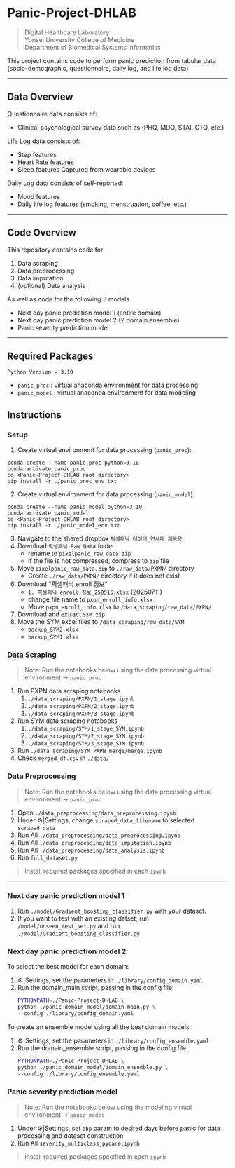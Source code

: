 # Panic-Project-DHLAB

> Digital Healthcare Laboratory  
> Yonsei University College of Medicine  
> Department of Biomedical Systems Informatics

This project contains code to perform panic prediction from tabular data (socio-demographic, questionnaire, daily log, and life log data)

---
## Data Overview

Questionnaire data consists of:
- Clinical psychological survey data such as (PHQ, MDQ, STAI, CTQ, etc.)

Life Log data consists of:
- Step features
- Heart Rate features
- Sleep features
Captured from wearable devices

Daily Log data consists of self-reported:
- Mood features
- Daily life log features (smoking, menstruation, coffee, etc.)

---
## Code Overview

This repository contains code for
1. Data scraping
2. Data preprocessing
3. Data imputation
4. (optional) Data analysis

As well as code for the following 3 models
- Next day panic prediction model 1 (entire domain)
- Next day panic prediction model 2 (2 domain ensemble)  
- Panic severity prediction model

---
## Required Packages
`Python Version = 3.10`
- `panic_proc` : virtual anaconda environment for data processing
- `panic_model` : virtual anaconda environment for data modeling

## Instructions

### Setup
1. Create virtual environment for data processing (`panic_proc`):  
```
conda create --name panic_proc python=3.10
conda activate panic_proc
cd <Panic-Project-DHLAB root directory>
pip install -r ./panic_proc_env.txt
```
2. Create virtual environment for data processing (`panic_model`):  
```
conda create --name panic_model python=3.10
conda activate panic_model
cd <Panic-Project-DHLAB root directory>
pip install -r ./panic_model_env.txt
```
3. Navigate to the shared dropbox `픽셀패닉 데이터_연세대 제공용`
4. Download `픽셀패닉 Raw Data` folder
    - rename to `pixelpanic_raw_data.zip`
    - if the file is not compressed, compress to `zip` file
5. Move `pixelpanic_raw_data.zip` to `./raw_data/PXPN/` directory
    - Create `./raw_data/PXPN/` directory if it does not exist
6. Download "픽셀패닉 enroll 정보"
    - `1. 픽셀패닉 enroll 정보_250516.xlsx` (20250711)
    - change file name to `pxpn_enroll_info.xlsx`  
    - Move `pxpn_enroll_info.xlsx` to `/data_scraping/raw_data/PXPN/`
7. Download and extract `SYM.zip`
8. Move the SYM excel files to `/data_scraping/raw_data/SYM`
    - `backup_SYM2.xlsx`
    - `backup_SYM1.xlsx`

### Data Scraping
> Note: Run the notebooks below using the data processing virtual environment -> `panic_proc`
1. Run PXPN data scraping notebooks
    1. `./data_scraping/PXPN/1_stage.ipynb`  
    2. `./data_scraping/PXPN/2_stage.ipynb`  
    3. `./data_scraping/PXPN/3_stage.ipynb`  
2. Run SYM data scraping notebooks
    1. `./data_scraping/SYM/1_stage_SYM.ipynb`  
    2. `./data_scraping/SYM/2_stage_SYM.ipynb`  
    3. `./data_scraping/SYM/3_stage_SYM.ipynb`  
3. Run `./data_scraping/SYM_PXPN_merge/merge.ipynb`
4. Check `merged_df.csv` in `./data/`


### Data Preprocessing
> Note: Run the notebooks below using the data processing virtual environment -> `panic_proc`
1. Open `./data_preprocessing/data_preprocessing.ipynb`
2. Under ⚙️|Settings, change `scraped_data_filename` to selected `scraped_data`
3. Run All `./data_preprocessing/data_preprocessing.ipynb`
4. Run All `./data_preprocessing/data_imputation.ipynb`
5. Run All `./data_preprocessing/data_analysis.ipynb`
6. Run `full_dataset.py`
> Install required packages specified in each `ipynb`

---

### Next day panic prediction model 1
1. Run `./model/Gradient_boosting_classifier.py` with your dataset.
2. If you want to test with an existing datset,
    run `/model/unseen_test_set.py`
    and run `./model/Gradient_boosting_classifier.py`
### Next day panic prediction model 2
To select the best model for each domain:
1. ⚙️|Settings, set the parameters in `./library/config_domain.yaml`
2. Run the domain_main script, passing in the config file:
    ```bash
    PYTHONPATH=./Panic-Project-DHLAB \
    python ./panic_domain_model/domain_main.py \
    --config ./library/config_domain.yaml
    ```
To create an ensemble model using all the best domain models:
1. ⚙️|Settings, set the parameters in `./library/config_ensemble.yaml`
2. Run the domain_ensemble script, passing in the config file:
    ```bash
    PYTHONPATH=./Panic-Project-DHLAB \
    python ./panic_domain_model/domain_ensemble.py \
    --config ./library/config_ensemble.yaml
    ```
### Panic severity prediction model 
> Note: Run the notebooks below using the modeling virtual environment -> `panic_model`
1. Under ⚙️|Settings, set `dbp` param to desired days before panic for data processing and dataset construction
2. Run All `severity_multiclass_pycare.ipynb`

> Install required packages specified in each `ipynb`